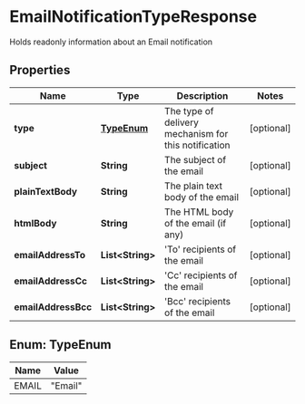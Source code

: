 

# EmailNotificationTypeResponse

Holds readonly information about an Email notification

## Properties

| Name | Type | Description | Notes |
|------------ | ------------- | ------------- | -------------|
|**type** | [**TypeEnum**](#TypeEnum) | The type of delivery mechanism for this notification |  [optional] |
|**subject** | **String** | The subject of the email |  [optional] |
|**plainTextBody** | **String** | The plain text body of the email |  [optional] |
|**htmlBody** | **String** | The HTML body of the email (if any) |  [optional] |
|**emailAddressTo** | **List&lt;String&gt;** | &#39;To&#39; recipients of the email |  [optional] |
|**emailAddressCc** | **List&lt;String&gt;** | &#39;Cc&#39; recipients of the email |  [optional] |
|**emailAddressBcc** | **List&lt;String&gt;** | &#39;Bcc&#39; recipients of the email |  [optional] |



## Enum: TypeEnum

| Name | Value |
|---- | -----|
| EMAIL | &quot;Email&quot; |




